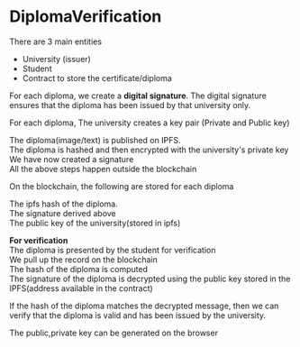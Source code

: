 # DiplomaVerification

There are 3 main entities

* University (issuer)
* Student
* Contract to store the certificate/diploma

For each diploma, we create a **digital signature**. The digital signature ensures that the diploma has been issued by that university only.

For each diploma, The university creates a key pair (Private and Public key)

The diploma(image/text) is published on IPFS.  
The diploma is hashed and then encrypted with the university's private key  
We have now created a signature  
All the above steps happen outside the blockchain  

On the blockchain, the following are stored for each diploma

The ipfs hash of the diploma.  
The signature derived above  
The public key of the university(stored in ipfs)  

**For verification**  
The diploma is presented by the student for verification  
We pull up the record on the blockchain  
The hash of the diploma is computed  
The signature of the diploma is decrypted using the public key stored in the IPFS(address available in the contract)  

If the hash of the diploma matches the decrypted message, then we can verify that the diploma is valid and has been issued by the university.  

The public,private key can be generated on the browser
